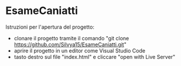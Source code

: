 # EsameCaniatti

Istruzioni per l'apertura del progetto:
- clonare il progetto tramite il comando "git clone https://github.com/Silvya15/EsameCaniatti.git"
- aprire il progetto in un editor come Visual Studio Code
- tasto destro sul file "index.html" e cliccare "open with Live Server"
